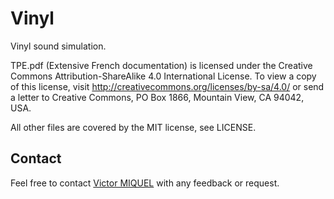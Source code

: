 # Vinyl
Vinyl sound simulation.

TPE.pdf (Extensive French documentation) is licensed under the Creative Commons Attribution-ShareAlike 4.0 International License. To view a copy of this license, visit http://creativecommons.org/licenses/by-sa/4.0/ or send a letter to Creative Commons, PO Box 1866, Mountain View, CA 94042, USA.

All other files are covered by the MIT license, see LICENSE.

## Contact
Feel free to contact [Victor MIQUEL](mailto:v_m_1732@orange.fr) with any feedback or request.
